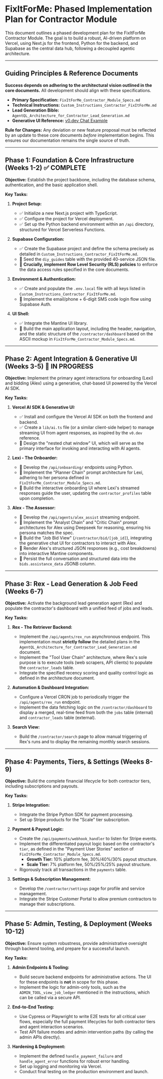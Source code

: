 # FixItForMe: Phased Implementation Plan for Contractor Module

This document outlines a phased development plan for the FixItForMe Contractor Module. The goal is to build a robust, AI-driven platform on Vercel, using Next.js for the frontend, Python for the backend, and Supabase as the central data hub, following a decoupled agentic architecture.

---

## Guiding Principles & Reference Documents

**Success depends on adhering to the architectural vision outlined in the core documents.** All development should align with these specifications.

*   **Primary Specification:** `FixItForMe_Contractor_Module_Specs.md`
*   **Technical Instructions:** `Custom_Instructions_Contractor_FixItForMe.md`
*   **Lead Generation Bible:** `AgentQL_Architecture_for_Contractor_Lead_Generation.md`
*   **Generative UI Reference:** [v0.dev Chat Example](https://v0.dev/chat/b/b_MX1Ev6PvA7e)

**Rule for Changes:** Any deviation or new feature proposal must be reflected by an update to these core documents *before* implementation begins. This ensures our documentation remains the single source of truth.

---

## Phase 1: Foundation & Core Infrastructure (Weeks 1-2) ✅ COMPLETE

**Objective:** Establish the project backbone, including the database schema, authentication, and the basic application shell.

**Key Tasks:**

1.  **Project Setup:**
    *   ✅ Initialize a new Next.js project with TypeScript.
    *   ✅ Configure the project for Vercel deployment.
    *   ✅ Set up the Python backend environment within an `/api` directory, structured for Vercel Serverless Functions.

2.  **Supabase Configuration:**
    *   ✅ Create the Supabase project and define the schema precisely as detailed in `Custom_Instructions_Contractor_FixItForMe.md`.
    *   🔄 Seed the `diy_guides` table with the provided 40-service JSON file.
    *   🔄 **Crucially, implement Row Level Security (RLS) policies** to enforce the data access rules specified in the core documents.

3.  **Environment & Authentication:**
    *   ✅ Create and populate the `.env.local` file with all keys listed in `Custom_Instructions_Contractor_FixItForMe.md`.
    *   🔄 Implement the email/phone + 6-digit SMS code login flow using Supabase Auth.

4.  **UI Shell:**
    *   ✅ Integrate the Mantine UI library.
    *   🔄 Build the main application layout, including the header, navigation, and the static structure of the `/contractor/dashboard` based on the ASCII mockup in `FixItForMe_Contractor_Module_Specs.md`.

---

## Phase 2: Agent Integration & Generative UI (Weeks 3-5) 🔄 IN PROGRESS

**Objective:** Implement the primary agent interactions for onboarding (Lexi) and bidding (Alex) using a generative, chat-based UI powered by the Vercel AI SDK.

**Key Tasks:**

1.  **Vercel AI SDK & Generative UI:**
    *   ✅ Install and configure the Vercel AI SDK on both the frontend and backend.
    *   ✅ Create a `lib/ai.ts` file (or a similar client-side helper) to manage streaming UI from agent responses, as inspired by the `v0.dev` reference.
    *   🔄 Design the "nested chat window" UI, which will serve as the primary interface for invoking and interacting with AI agents.

2.  **Lexi - The Onboarder:**
    *   🔄 Develop the `/api/onboarding/` endpoints using Python.
    *   🔄 Implement the "Planner Chain" prompt architecture for Lexi, adhering to her persona defined in `FixItForMe_Contractor_Module_Specs.md`.
    *   🔄 Build the interactive onboarding UI where Lexi's streamed responses guide the user, updating the `contractor_profiles` table upon completion.

3.  **Alex - The Assessor:**
    *   🔄 Develop the `/api/agents/alex_assist` streaming endpoint.
    *   🔄 Implement the "Analyst Chain" and "Critic Chain" prompt architectures for Alex using Deepseek for reasoning, ensuring his persona matches the spec.
    *   🔄 Build the "Job Bid View" (`/contractor/bid/[job_id]`), integrating the generative chat UI for contractors to interact with Alex.
    *   🔄 Render Alex's structured JSON responses (e.g., cost breakdowns) into interactive Mantine components.
    *   🔄 Persist the full conversation and structured data into the `bids.assistance_data` JSONB column.

---

## Phase 3: Rex - Lead Generation & Job Feed (Weeks 6-7)

**Objective:** Activate the background lead generation agent (Rex) and populate the contractor's dashboard with a unified feed of jobs and leads.

**Key Tasks:**

1.  **Rex - The Retriever Backend:**
    *   Implement the `/api/agents/rex_run` asynchronous endpoint. This implementation must **strictly follow** the detailed plans in the `AgentQL_Architecture_for_Contractor_Lead_Generation.md` document.
    *   Implement the "Tool User Chain" architecture, where Rex's sole purpose is to execute tools (web scrapers, API clients) to populate the `contractor_leads` table.
    *   Integrate the specified recency scoring and quality control logic as defined in the architecture document.

2.  **Automation & Dashboard Integration:**
    *   Configure a Vercel CRON job to periodically trigger the `/api/agents/rex_run` endpoint.
    *   Implement the data fetching logic on the `/contractor/dashboard` to display a merged, real-time feed from both the `jobs` table (internal) and `contractor_leads` table (external).

3.  **Search View:**
    *   Build the `/contractor/search` page to allow manual triggering of Rex's runs and to display the remaining monthly search sessions.

---

## Phase 4: Payments, Tiers, & Settings (Weeks 8-9)

**Objective:** Build the complete financial lifecycle for both contractor tiers, including subscriptions and payouts.

**Key Tasks:**

1.  **Stripe Integration:**
    *   Integrate the Stripe Python SDK for payment processing.
    *   Set up Stripe products for the "Scale" tier subscription.

2.  **Payment & Payout Logic:**
    *   Create the `/api/payments/webhook_handler` to listen for Stripe events.
    *   Implement the differentiated payout logic based on the contractor's `tier`, as defined in the "Payment User Stories" section of `FixItForMe_Contractor_Module_Specs.md`.
        *   **Growth Tier:** 10% platform fee, 30%/40%/30% payout structure.
        *   **Scale Tier:** 7% platform fee, 50%/25%/25% payout structure.
    *   Rigorously track all transactions in the `payments` table.

3.  **Settings & Subscription Management:**
    *   Develop the `/contractor/settings` page for profile and service management.
    *   Integrate the Stripe Customer Portal to allow premium contractors to manage their subscriptions.

---

## Phase 5: Admin, Testing, & Deployment (Weeks 10-12)

**Objective:** Ensure system robustness, provide administrative oversight through backend tooling, and prepare for a successful launch.

**Key Tasks:**

1.  **Admin Endpoints & Tooling:**
    *   Build secure backend endpoints for administrative actions. The UI for these endpoints is **not** in scope for this phase.
    *   Implement the logic for admin-only tools, such as the `ADMIN_TOOL_view_job_ledger` mentioned in the instructions, which can be called via a secure API.

2.  **End-to-End Testing:**
    *   Use Cypress or Playwright to write E2E tests for all critical user flows, especially the full payment lifecycles for both contractor tiers and agent interaction scenarios.
    *   Test API failure modes and admin intervention paths (by calling the admin APIs directly).

3.  **Hardening & Deployment:**
    *   Implement the defined `handle_payment_failure` and `handle_agent_error` functions for robust error handling.
    *   Set up logging and monitoring via Vercel.
    *   Conduct final testing on the production environment and launch.
